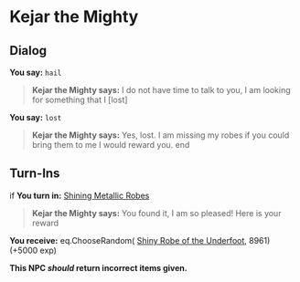 # Kejar the Mighty
## Dialog

**You say:** `hail`



>**Kejar the Mighty says:** I do not have time to talk to you, I am looking for something that I [lost]

**You say:** `lost`



>**Kejar the Mighty says:** Yes, lost.  I am missing my robes if you could bring them to me I would reward you.
end

## Turn-Ins



if **You turn in:** [Shining Metallic Robes](/item/1360)


>**Kejar the Mighty says:** You found it, I am so pleased! Here is your reward


 **You receive:** eq.ChooseRandom( [Shiny Robe of the Underfoot](/item/8960), 8961) (+5000 exp)

**This NPC *should* return incorrect items given.**





